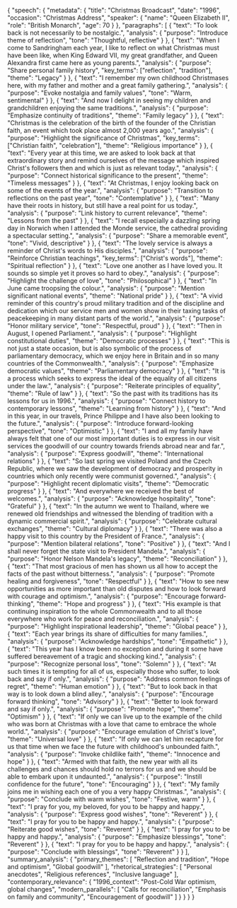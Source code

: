 {
  "speech": {
    "metadata": {
      "title": "Christmas Broadcast",
      "date": "1996",
      "occasion": "Christmas Address",
      "speaker": {
        "name": "Queen Elizabeth II",
        "role": "British Monarch",
        "age": 70
      }
    },
    "paragraphs": [
      {
        "text": "To look back is not necessarily to be nostalgic.",
        "analysis": {
          "purpose": "Introduce theme of reflection",
          "tone": "Thoughtful, reflective"
        }
      },
      {
        "text": "When I come to Sandringham each year, I like to reflect on what Christmas must have been like, when King Edward VII, my great grandfather, and Queen Alexandra first came here as young parents.",
        "analysis": {
          "purpose": "Share personal family history",
          "key_terms": ["reflection", "tradition"],
          "theme": "Legacy"
        }
      },
      {
        "text": "I remember my own childhood Christmases here, with my father and mother and a great family gathering.",
        "analysis": {
          "purpose": "Evoke nostalgia and family values",
          "tone": "Warm, sentimental"
        }
      },
      {
        "text": "And now I delight in seeing my children and grandchildren enjoying the same traditions.",
        "analysis": {
          "purpose": "Emphasize continuity of traditions",
          "theme": "Family legacy"
        }
      },
      {
        "text": "Christmas is the celebration of the birth of the founder of the Christian faith, an event which took place almost 2,000 years ago.",
        "analysis": {
          "purpose": "Highlight the significance of Christmas",
          "key_terms": ["Christian faith", "celebration"],
          "theme": "Religious importance"
        }
      },
      {
        "text": "Every year at this time, we are asked to look back at that extraordinary story and remind ourselves of the message which inspired Christ's followers then and which is just as relevant today.",
        "analysis": {
          "purpose": "Connect historical significance to the present",
          "theme": "Timeless messages"
        }
      },
      {
        "text": "At Christmas, I enjoy looking back on some of the events of the year.",
        "analysis": {
          "purpose": "Transition to reflections on the past year",
          "tone": "Contemplative"
        }
      },
      {
        "text": "Many have their roots in history, but still have a real point for us today.",
        "analysis": {
          "purpose": "Link history to current relevance",
          "theme": "Lessons from the past"
        }
      },
      {
        "text": "I recall especially a dazzling spring day in Norwich when I attended the Monde service, the cathedral providing a spectacular setting.",
        "analysis": {
          "purpose": "Share a memorable event",
          "tone": "Vivid, descriptive"
        }
      },
      {
        "text": "The lovely service is always a reminder of Christ's words to His disciples.",
        "analysis": {
          "purpose": "Reinforce Christian teachings",
          "key_terms": ["Christ's words"],
          "theme": "Spiritual reflection"
        }
      },
      {
        "text": "Love one another as I have loved you. It sounds so simple yet it proves so hard to obey.",
        "analysis": {
          "purpose": "Highlight the challenge of love",
          "tone": "Philosophical"
        }
      },
      {
        "text": "In June came troopsing the colour.",
        "analysis": {
          "purpose": "Mention significant national events",
          "theme": "National pride"
        }
      },
      {
        "text": "A vivid reminder of this country's proud military tradition and of the discipline and dedication which our service men and women show in their taxing tasks of peacekeeping in many distant parts of the world.",
        "analysis": {
          "purpose": "Honor military service",
          "tone": "Respectful, proud"
        }
      },
      {
        "text": "Then in August, I opened Parliament.",
        "analysis": {
          "purpose": "Highlight constitutional duties",
          "theme": "Democratic processes"
        }
      },
      {
        "text": "This is not just a state occasion, but is also symbolic of the process of parliamentary democracy, which we enjoy here in Britain and in so many countries of the Commonwealth.",
        "analysis": {
          "purpose": "Emphasize democratic values",
          "theme": "Parliamentary democracy"
        }
      },
      {
        "text": "It is a process which seeks to express the ideal of the equality of all citizens under the law.",
        "analysis": {
          "purpose": "Reiterate principles of equality",
          "theme": "Rule of law"
        }
      },
      {
        "text": "So the past with its traditions has its lessons for us in 1996.",
        "analysis": {
          "purpose": "Connect history to contemporary lessons",
          "theme": "Learning from history"
        }
      },
      {
        "text": "And in this year, in our travels, Prince Philippe and I have also been looking to the future.",
        "analysis": {
          "purpose": "Introduce forward-looking perspective",
          "tone": "Optimistic"
        }
      },
      {
        "text": "I and all my family have always felt that one of our most important duties is to express in our visit services the goodwill of our country towards friends abroad near and far.",
        "analysis": {
          "purpose": "Express goodwill",
          "theme": "International relations"
        }
      },
      {
        "text": "So last spring we visited Poland and the Czech Republic, where we saw the development of democracy and prosperity in countries which only recently were communist governed.",
        "analysis": {
          "purpose": "Highlight recent diplomatic visits",
          "theme": "Democratic progress"
        }
      },
      {
        "text": "And everywhere we received the best of welcomes.",
        "analysis": {
          "purpose": "Acknowledge hospitality",
          "tone": "Grateful"
        }
      },
      {
        "text": "In the autumn we went to Thailand, where we renewed old friendships and witnessed the blending of tradition with a dynamic commercial spirit.",
        "analysis": {
          "purpose": "Celebrate cultural exchanges",
          "theme": "Cultural diplomacy"
        }
      },
      {
        "text": "There was also a happy visit to this country by the President of France.",
        "analysis": {
          "purpose": "Mention bilateral relations",
          "tone": "Positive"
        }
      },
      {
        "text": "And I shall never forget the state visit to President Mandela.",
        "analysis": {
          "purpose": "Honor Nelson Mandela's legacy",
          "theme": "Reconciliation"
        }
      },
      {
        "text": "That most gracious of men has shown us all how to accept the facts of the past without bitterness.",
        "analysis": {
          "purpose": "Promote healing and forgiveness",
          "tone": "Respectful"
        }
      },
      {
        "text": "How to see new opportunities as more important than old disputes and how to look forward with courage and optimism.",
        "analysis": {
          "purpose": "Encourage forward-thinking",
          "theme": "Hope and progress"
        }
      },
      {
        "text": "His example is that continuing inspiration to the whole Commonwealth and to all those everywhere who work for peace and reconciliation.",
        "analysis": {
          "purpose": "Highlight inspirational leadership",
          "theme": "Global peace"
        }
      },
      {
        "text": "Each year brings its share of difficulties for many families.",
        "analysis": {
          "purpose": "Acknowledge hardships",
          "tone": "Empathetic"
        }
      },
      {
        "text": "This year has I know been no exception and during it some have suffered bereavement of a tragic and shocking kind.",
        "analysis": {
          "purpose": "Recognize personal loss",
          "tone": "Solemn"
        }
      },
      {
        "text": "At such times it is tempting for all of us, especially those who suffer, to look back and say if only.",
        "analysis": {
          "purpose": "Address common feelings of regret",
          "theme": "Human emotion"
        }
      },
      {
        "text": "But to look back in that way is to look down a blind alley.",
        "analysis": {
          "purpose": "Encourage forward thinking",
          "tone": "Advisory"
        }
      },
      {
        "text": "Better to look forward and say if only.",
        "analysis": {
          "purpose": "Promote hope",
          "theme": "Optimism"
        }
      },
      {
        "text": "If only we can live up to the example of the child who was born at Christmas with a love that came to embrace the whole world.",
        "analysis": {
          "purpose": "Encourage emulation of Christ's love",
          "theme": "Universal love"
        }
      },
      {
        "text": "If only we can let him recapture for us that time when we face the future with childhood's unbounded faith.",
        "analysis": {
          "purpose": "Invoke childlike faith",
          "theme": "Innocence and hope"
        }
      },
      {
        "text": "Armed with that faith, the new year with all its challenges and chances should hold no terrors for us and we should be able to embark upon it undaunted.",
        "analysis": {
          "purpose": "Instill confidence for the future",
          "tone": "Encouraging"
        }
      },
      {
        "text": "My family joins me in wishing each one of you a very happy Christmas.",
        "analysis": {
          "purpose": "Conclude with warm wishes",
          "tone": "Festive, warm"
        }
      },
      {
        "text": "I pray for you, my beloved, for you to be happy and happy.",
        "analysis": {
          "purpose": "Express good wishes",
          "tone": "Reverent"
        }
      },
      {
        "text": "I pray for you to be happy and happy.",
        "analysis": {
          "purpose": "Reiterate good wishes",
          "tone": "Reverent"
        }
      },
      {
        "text": "I pray for you to be happy and happy.",
        "analysis": {
          "purpose": "Emphasize blessings",
          "tone": "Reverent"
        }
      },
      {
        "text": "I pray for you to be happy and happy.",
        "analysis": {
          "purpose": "Conclude with blessings",
          "tone": "Reverent"
        }
      }
    ],
    "summary_analysis": {
      "primary_themes": [
        "Reflection and tradition",
        "Hope and optimism",
        "Global goodwill"
      ],
      "rhetorical_strategies": [
        "Personal anecdotes",
        "Religious references",
        "Inclusive language"
      ],
      "contemporary_relevance": {
        "1996_context": "Post-Cold War optimism, global changes",
        "modern_parallels": [
          "Calls for reconciliation",
          "Emphasis on family and community",
          "Encouragement of goodwill"
        ]
      }
    }
  }
}